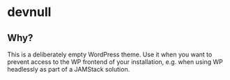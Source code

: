 # devnull
## Why?
This is a deliberately empty WordPress theme. Use it when you want to prevent access to the WP frontend of your installation, e.g. when using WP headlessly as part of a JAMStack solution.